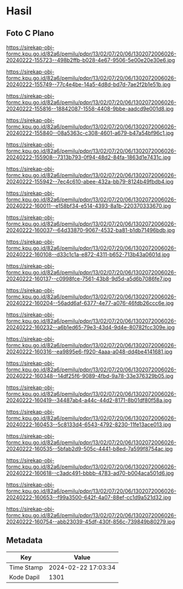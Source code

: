 # Hasil

## Foto C Plano

https://sirekap-obj-formc.kpu.go.id/82a6/pemilu/pdpr/13/02/07/20/06/1302072006026-20240222-155723--498b2ffb-b028-4e67-9506-5e00e20e30e6.jpg

https://sirekap-obj-formc.kpu.go.id/82a6/pemilu/pdpr/13/02/07/20/06/1302072006026-20240222-155749--77c4e4be-14a5-4d8d-bd7d-7ae2f2b1e51b.jpg

https://sirekap-obj-formc.kpu.go.id/82a6/pemilu/pdpr/13/02/07/20/06/1302072006026-20240222-155816--18842087-1558-4408-9bbe-aadcd9e001d8.jpg

https://sirekap-obj-formc.kpu.go.id/82a6/pemilu/pdpr/13/02/07/20/06/1302072006026-20240222-155840--08a5363c-c308-4601-a679-b47a54bf96c1.jpg

https://sirekap-obj-formc.kpu.go.id/82a6/pemilu/pdpr/13/02/07/20/06/1302072006026-20240222-155908--7313b793-0f94-48d2-84fa-1863d1e7431c.jpg

https://sirekap-obj-formc.kpu.go.id/82a6/pemilu/pdpr/13/02/07/20/06/1302072006026-20240222-155942--7ec4c610-abee-432a-bb79-8124b49fbdb4.jpg

https://sirekap-obj-formc.kpu.go.id/82a6/pemilu/pdpr/13/02/07/20/06/1302072006026-20240222-160011--e158bf34-e514-4393-8a1b-220370333670.jpg

https://sirekap-obj-formc.kpu.go.id/82a6/pemilu/pdpr/13/02/07/20/06/1302072006026-20240222-160037--64d33870-9067-4532-ba81-b1db71496bdb.jpg

https://sirekap-obj-formc.kpu.go.id/82a6/pemilu/pdpr/13/02/07/20/06/1302072006026-20240222-160108--d33c1c1a-e872-4311-b652-713b43a0601d.jpg

https://sirekap-obj-formc.kpu.go.id/82a6/pemilu/pdpr/13/02/07/20/06/1302072006026-20240222-160137--c0998fce-7561-43b8-9d5d-a5d6b7086fe7.jpg

https://sirekap-obj-formc.kpu.go.id/82a6/pemilu/pdpr/13/02/07/20/06/1302072006026-20240222-160204--56add6af-6377-4e77-a076-46fdb26ccc6e.jpg

https://sirekap-obj-formc.kpu.go.id/82a6/pemilu/pdpr/13/02/07/20/06/1302072006026-20240222-160232--a6b1ed65-79e3-43d4-9d4e-80782fcc309e.jpg

https://sirekap-obj-formc.kpu.go.id/82a6/pemilu/pdpr/13/02/07/20/06/1302072006026-20240222-160316--ea9895e6-f920-4aaa-a048-dd4be4141681.jpg

https://sirekap-obj-formc.kpu.go.id/82a6/pemilu/pdpr/13/02/07/20/06/1302072006026-20240222-160348--14df25f6-9089-4fbd-9a78-33e376329b05.jpg

https://sirekap-obj-formc.kpu.go.id/82a6/pemilu/pdpr/13/02/07/20/06/1302072006026-20240222-160419--34487ab4-a44c-44d2-8171-8b01df80f58a.jpg

https://sirekap-obj-formc.kpu.go.id/82a6/pemilu/pdpr/13/02/07/20/06/1302072006026-20240222-160453--5c8133d4-6543-4792-8230-11fe13ace013.jpg

https://sirekap-obj-formc.kpu.go.id/82a6/pemilu/pdpr/13/02/07/20/06/1302072006026-20240222-160535--5bfab2d9-505c-4441-b8ed-7a599f8754ac.jpg

https://sirekap-obj-formc.kpu.go.id/82a6/pemilu/pdpr/13/02/07/20/06/1302072006026-20240222-160618--c3adc491-bbbb-4783-ad70-b004aca501d6.jpg

https://sirekap-obj-formc.kpu.go.id/82a6/pemilu/pdpr/13/02/07/20/06/1302072006026-20240222-160653--f99a3500-642f-4a07-88ef-cc1d9a521d32.jpg

https://sirekap-obj-formc.kpu.go.id/82a6/pemilu/pdpr/13/02/07/20/06/1302072006026-20240222-160754--abb23039-45df-430f-856c-739849b80279.jpg


## Metadata

| Key        | Value               |
| ---------- | ------------------- |
| Time Stamp | 2024-02-22 17:03:34 |
| Kode Dapil | 1301                |



